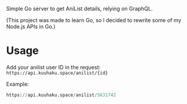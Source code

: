 Simple Go server to get AniList details, relying on GraphQL.

(This project was made to learn Go, so I decided to rewrite some of my Node.js APIs in Go.)

# Usage
Add your anilist user ID in the request: `https://api.kuuhaku.space/anilist/{id}`

Example:

```py
https://api.kuuhaku.space/anilist/5631742
```